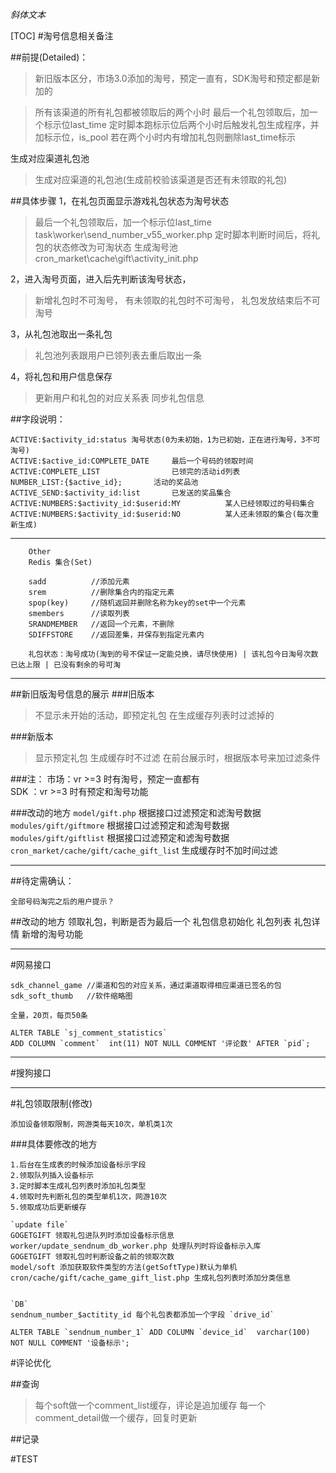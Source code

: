 ﻿*斜体文本*

[TOC]
#淘号信息相关备注

##前提(Detailed)：
>新旧版本区分，市场3.0添加的淘号，预定一直有，SDK淘号和预定都是新加的

>所有该渠道的所有礼包都被领取后的两个小时
>最后一个礼包领取后，加一个标示位last_time
>定时脚本跑标示位后两个小时后触发礼包生成程序，并加标示位，is_pool
>若在两个小时内有增加礼包则删除last_time标示

生成对应渠道礼包池
>生成对应渠道的礼包池(生成前校验该渠道是否还有未领取的礼包)

##具体步骤
1，在礼包页面显示游戏礼包状态为淘号状态
>最后一个礼包领取后，加一个标示位last_time
	task\worker\send_number_v55_worker.php
>定时脚本判断时间后，将礼包的状态修改为可淘状态
>生成淘号池
	cron_market\cache\gift\activity_init.php

2，进入淘号页面，进入后先判断该淘号状态，
>新增礼包时不可淘号，
>有未领取的礼包时不可淘号，
>礼包发放结束后不可淘号

3，从礼包池取出一条礼包
>礼包池列表跟用户已领列表去重后取出一条

4，将礼包和用户信息保存
>更新用户和礼包的对应关系表
>同步礼包信息


##字段说明：
```
ACTIVE:$activity_id:status 淘号状态(0为未初始，1为已初始，正在进行淘号，3不可淘号)
ACTIVE:$active_id:COMPLETE_DATE   	最后一个号码的领取时间
ACTIVE:COMPLETE_LIST 				已领完的活动id列表
NUMBER_LIST:{$active_id}; 		活动的奖品池
ACTIVE_SEND:$activity_id:list 		已发送的奖品集合
ACTIVE:NUMBERS:$activity_id:$userid:MY  		某人已经领取过的号码集合
ACTIVE:NUMBERS:$activity_id:$userid:NO 			某人还未领取的集合(每次重新生成)
```
----------------------
```
	Other
	Redis 集合(Set)

	sadd          //添加元素
	srem          //删除集合内的指定元素
	spop(key) 	  //随机返回并删除名称为key的set中一个元素
	smembers 	  //读取列表
	SRANDMEMBER   //返回一个元素，不删除
	SDIFFSTORE    //返回差集，并保存到指定元素内

	礼包状态：淘号成功(淘到的号不保证一定能兑换，请尽快使用) | 该礼包今日淘号次数已达上限 | 已没有剩余的号可淘
```
----------------------
##新旧版淘号信息的展示
###旧版本
>不显示未开始的活动，即预定礼包
>在生成缓存列表时过滤掉的

###新版本
>显示预定礼包
>生成缓存时不过滤
>在前台展示时，根据版本号来加过滤条件

###注：
    市场：vr >=3  时有淘号，预定一直都有                   
    SDK ：vr >=3  时有预定和淘号功能

###改动的地方
`model/gift.php` 根据接口过滤预定和滤淘号数据
`modules/gift/giftmore` 根据接口过滤预定和滤淘号数据
`modules/gift/giftlist` 根据接口过滤预定和滤淘号数据
`cron_market/cache/gift/cache_gift_lis`t 生成缓存时不加时间过滤


---------------------------------

##待定需确认：

	全部号码淘完之后的用户提示？

##改动的地方
	领取礼包，判断是否为最后一个
	礼包信息初始化
	礼包列表
	礼包详情
	新增的淘号功能

---------------------------------
#网易接口

	sdk_channel_game //渠道和包的对应关系，通过渠道取得相应渠道已签名的包
	sdk_soft_thumb   //软件缩略图

	全量，20页，每页50条 
```mysql	
ALTER TABLE `sj_comment_statistics`
ADD COLUMN `comment`  int(11) NOT NULL COMMENT '评论数' AFTER `pid`;
```
----------------------------------------

#搜狗接口



--------------------------
#礼包领取限制(修改)
	
	添加设备领取限制，网游类每天10次，单机类1次

###具体要修改的地方

	1.后台在生成表的时候添加设备标示字段
	2.领取队列插入设备标示
	3.定时脚本生成礼包列表时添加礼包类型
	4.领取时先判断礼包的类型单机1次，网游10次
	5.领取成功后更新缓存

	`update file`
	GOGETGIFT 领取礼包进队列时添加设备标示信息
	worker/update_sendnum_db_worker.php 处理队列时将设备标示入库
	GOGETGIFT 领取礼包时判断设备之前的领取次数
    model/soft 添加获取软件类型的方法(getSoftType)默认为单机
    cron/cache/gift/cache_game_gift_list.php 生成礼包列表时添加分类信息
    
    
	`DB`
	sendnum_number_$actitity_id 每个礼包表都添加一个字段 `drive_id`
	


```mysql
ALTER TABLE `sendnum_number_1` ADD COLUMN `device_id`  varchar(100) NOT NULL COMMENT '设备标示';
```
#评论优化

##查询
> 每个soft做一个comment_list缓存，评论是追加缓存
> 每一个comment_detail做一个缓存，回复时更新
> 

##记录

#TEST


